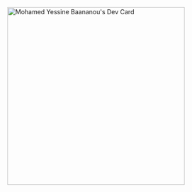<a href="https://app.daily.dev/Baananou"><img src="https://api.daily.dev/devcards/56b7b8f4b277492d9a9068788d9386e1.png?r=n9l" width="400" alt="Mohamed Yessine Baananou's Dev Card"/></a>
